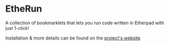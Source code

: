 EtheRun
==========

A collection of bookmarklets that lets you run code written in Etherpad with just 1-click!

Installation & more details can be found on the <a href="http://akshayagarwal.github.com/EtheRun/">project's website</a>